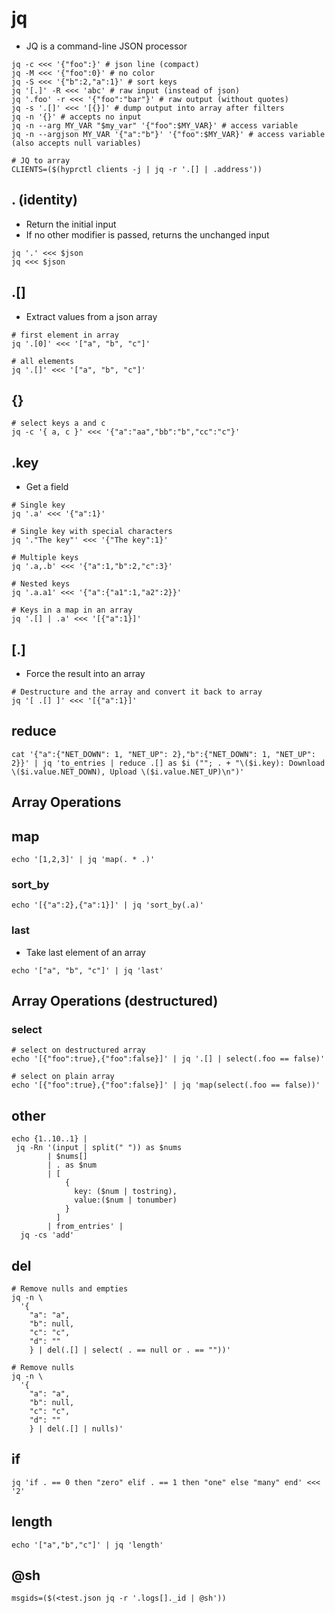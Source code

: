 # jq

- JQ is a command-line JSON processor

```shell
jq -c <<< '{"foo":}' # json line (compact)
jq -M <<< '{"foo":0}' # no color
jq -S <<< '{"b":2,"a":1}' # sort keys
jq '[.]' -R <<< 'abc' # raw input (instead of json)
jq '.foo' -r <<< '{"foo":"bar"}' # raw output (without quotes)
jq -s '.[]' <<< '[{}]' # dump output into array after filters
jq -n '{}' # accepts no input
jq -n --arg MY_VAR "$my_var" '{"foo":$MY_VAR}' # access variable
jq -n --argjson MY_VAR '{"a":"b"}' '{"foo":$MY_VAR}' # access variable (also accepts null variables)
```

```shell
# JQ to array
CLIENTS=($(hyprctl clients -j | jq -r '.[] | .address'))
```

## . (identity)

- Return the initial input
- If no other modifier is passed, returns the unchanged input

```shell
jq '.' <<< $json
jq <<< $json
```

## .[]

- Extract values from a json array

```shell
# first element in array
jq '.[0]' <<< '["a", "b", "c"]'

# all elements
jq '.[]' <<< '["a", "b", "c"]'
```

## {}

```shell
# select keys a and c
jq -c '{ a, c }' <<< '{"a":"aa","bb":"b","cc":"c"}'
```

## .key

- Get a field

```shell
# Single key
jq '.a' <<< '{"a":1}'

# Single key with special characters
jq '."The key"' <<< '{"The key":1}'

# Multiple keys
jq '.a,.b' <<< '{"a":1,"b":2,"c":3}'

# Nested keys
jq '.a.a1' <<< '{"a":{"a1":1,"a2":2}}'

# Keys in a map in an array
jq '.[] | .a' <<< '[{"a":1}]'
```

## [.]

- Force the result into an array

```shell
# Destructure and the array and convert it back to array
jq '[ .[] ]' <<< '[{"a":1}]'
```

## reduce

```shell
cat '{"a":{"NET_DOWN": 1, "NET_UP": 2},"b":{"NET_DOWN": 1, "NET_UP": 2}}' | jq 'to_entries | reduce .[] as $i (""; . + "\($i.key): Download \($i.value.NET_DOWN), Upload \($i.value.NET_UP)\n")'
```

## Array Operations

## map

```shell
echo '[1,2,3]' | jq 'map(. * .)'
```

### sort_by

```shell
echo '[{"a":2},{"a":1}]' | jq 'sort_by(.a)'
```

### last

- Take last element of an array

```shell
echo '["a", "b", "c"]' | jq 'last'
```

## Array Operations (destructured)

### select

```shell
# select on destructured array
echo '[{"foo":true},{"foo":false}]' | jq '.[] | select(.foo == false)'

# select on plain array
echo '[{"foo":true},{"foo":false}]' | jq 'map(select(.foo == false))'
```

## other

```shell
echo {1..10..1} |
 jq -Rn '(input | split(" ")) as $nums
        | $nums[]
        | . as $num
        | [
            {
              key: ($num | tostring),
              value:($num | tonumber)
            }
          ]
        | from_entries' |
  jq -cs 'add'
```

## del

```shell
# Remove nulls and empties
jq -n \
  '{
    "a": "a",
    "b": null,
    "c": "c",
    "d": ""
    } | del(.[] | select( . == null or . == ""))'
```

```shell
# Remove nulls
jq -n \
  '{
    "a": "a",
    "b": null,
    "c": "c",
    "d": ""
    } | del(.[] | nulls)'
```

## if

```shell
jq 'if . == 0 then "zero" elif . == 1 then "one" else "many" end' <<< '2'
```

## length

```shell
echo '["a","b","c"]' | jq 'length'
```

## @sh

```shell
msgids=($(<test.json jq -r '.logs[]._id | @sh'))
```
